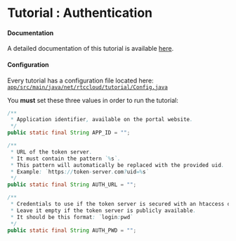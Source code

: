 # Tutorial : Authentication

#### Documentation

A detailed documentation of this tutorial is available [here](https://docs.sightcall.com/gd/how-to/authenticate/).

#### Configuration

Every tutorial has a configuration file located here:  
[`app/src/main/java/net/rtccloud/tutorial/Config.java`](app/src/main/java/net/rtccloud/tutorial/Config.java)

You **must** set these three values in order to run the tutorial:

```java
/**
 * Application identifier, available on the portal website.
 */
public static final String APP_ID = "";

/**
 * URL of the token server.
 * It must contain the pattern `%s`.
 * This pattern will automatically be replaced with the provided uid.
 * Example: `https://token-server.com?uid=%s`
 */
public static final String AUTH_URL = "";

/**
 * Credentials to use if the token server is secured with an htaccess dotfile.
 * Leave it empty if the token server is publicly available.
 * It should be this format: `login:pwd`
 */
public static final String AUTH_PWD = "";
```
